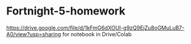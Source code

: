 # Fortnight-5-homework
https://drive.google.com/file/d/1kFmG6dXOUI-g9zQ9EjZu8oGMuLuB7-A0/view?usp=sharing for notebook in Drive/Colab
